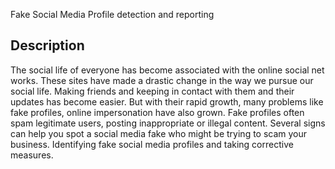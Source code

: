 
Fake Social Media Profile detection and reporting

## Description
The social life of everyone has become associated with the online social net works. These sites have made a drastic change in the way we pursue our social life. Making friends and keeping in contact with them and their updates has become easier. But with their rapid growth, many problems like fake profiles, online impersonation have also grown. Fake profiles often spam legitimate users, posting inappropriate or illegal content. Several signs can help you spot a social media fake who might be trying to scam your business. Identifying fake social media profiles and taking corrective measures. 

